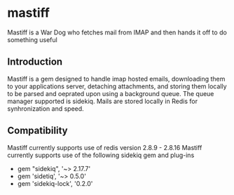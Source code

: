 mastiff
=======

Mastiff is a War Dog who fetches mail from IMAP and then hands it off to do something useful

Introduction
------------

Mastiff is a gem  designed to handle imap hosted emails, downloading them to your applications
server, detaching attachments, and storing them locally to be parsed and oeprated upon using a background
queue.  The queue manager supported is sidekiq.  Mails are stored locally in Redis for synhronization and speed.


Compatibility
-------------
Mastiff currently supports use of redis version 2.8.9 - 2.8.16
Mastiff currently supports use of the following sidekiq gem and plug-ins
 * gem "sidekiq", '~> 2.17.7'
 * gem 'sidetiq', '~> 0.5.0'
 * gem 'sidekiq-lock', '0.2.0'


